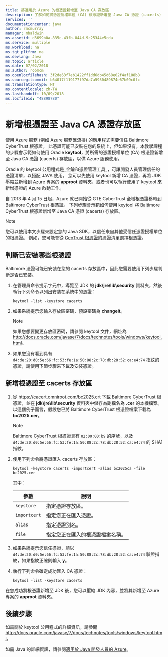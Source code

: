 ```yaml
---
title: 將適用於 Azure 的根憑證新增至 Java CA 存放區
description: 了解如何將憑證授權單位 (CA) 根憑證新增至 Java CA 憑證 (cacerts) 存放區，以供 Microsoft Azure 使用。
services: ''
documentationcenter: java
author: rmcmurray
manager: mbaldwin
ms.assetid: d3699b0a-835c-43fb-844d-9c25344e5cda
ms.service: multiple
ms.workload: na
ms.tgt_pltfrm: na
ms.devlang: Java
ms.topic: article
ms.date: 07/02/2018
ms.author: robmcm
ms.openlocfilehash: 3f2de63f7eb1422ff1dd6db45d68e02f4af188b8
ms.sourcegitcommit: b64017f119177f97da7a5930489874e67b09c0fc
ms.translationtype: HT
ms.contentlocale: zh-TW
ms.lasthandoff: 10/09/2018
ms.locfileid: "48898780"
---
```

# <a name="adding-a-root-certificate-to-the-java-ca-certificates-store"></a>新增根憑證至 Java CA 憑證存放區

使用 Azure 服務 (例如 Azure 服務匯流排) 的應用程式需要信任 Baltimore CyberTrust 根憑證。 此憑證可能已安裝在您的系統上，但如果沒有，本教學課程的步驟會示範如何使用 Oracle **keytool**，將所需的憑證授權單位 (CA) 根憑證新增至 Java CA 憑證 (cacerts) 存放區，以供 Azure 服務使用。

Oracle 的 keytool 公用程式是_金鑰和憑證管理工具_，可讓開發人員管理信任的憑證清單，以搭配 JAVA 使用。 您可以先使用 keytool 新增 CA 憑證，再將 JDK 壓縮並新增到 Azure 專案的 **approot** 資料夾，或者也可以執行使用了 keytool 來新增憑證的 Azure 啟動工作。

自 2013 年 4 月 15 日起，Azure 就已開始從 GTE CyberTrust 全域根憑證移轉到 Baltimore CyberTrust 根憑證。 下列步驟會示範如何使用 keytool 將 Baltimore CyberTrust 根憑證新增至 Java CA 憑證 (cacerts) 存放區。

> [!NOTE]
> 
> 您可以使用本文步驟來設定您的 Java SDK，以信任來自其他受信任憑證授權單位的根憑證。 例如，您可能會從 [GeoTrust 根憑證](http://www.geotrust.com/resources/root-certificates/)的憑證清單選擇根憑證。
> 

## <a name="determining-which-root-certificates-are-installed"></a>判斷已安裝哪些根憑證

Baltimore 憑證可能已安裝在您的 cacerts 存放區中，因此您需要使用下列步驟判斷是否已安裝。

1. 在管理員命令提示字元中，導覽至 JDK 的 **jdk\jre\lib\security** 資料夾，然後執行下列命令以列出安裝在系統中的憑證：

   ```shell
   keytool -list -keystore cacerts
   ```

1. 如果系統提示您輸入存放區密碼，預設密碼為 **changeit**。

   > [!NOTE]
   > 
   > 如果您想要變更存放區密碼，請參閱 keytool 文件，網址為 <http://docs.oracle.com/javase/7/docs/technotes/tools/windows/keytool.html>。
   > 

1. 如果您沒有看到具有 `d4:de:20:d0:5e:66:fc:53:fe:1a:50:88:2c:78:db:28:52:ca:e4:74` 指紋的憑證，請使用下節步驟來下載及安裝憑證。

## <a name="to-add-a-root-certificate-to-the-cacerts-store"></a>新增根憑證至 cacerts 存放區

1. 從 <https://cacert.omniroot.com/bc2025.crt> 下載 Baltimore CyberTrust 根憑證，並在 **jdk\jre\lib\security** 資料夾中儲存為副檔名為 **.cer** 的本機檔案。 以這個例子而言，假設您已將 Baltimore CyberTrust 根憑證檔案下載為 **bc2025.cer**。

   > [!NOTE]
   > 
   > Baltimore CyberTrust 根憑證具有 `02:00:00:b9` 的序號，以及 `d4:de:20:d0:5e:66:fc:53:fe:1a:50:88:2c:78:db:28:52:ca:e4:74` 的 SHA1 指紋。
   > 

2. 使用下列命令將憑證匯入 cacerts 存放區：

   ```shell
   keytool -keystore cacerts -importcert -alias bc2025ca -file bc2025.cer
   ```
   其中：

   |  參數   |                              說明                               |
   |--------------|------------------------------------------------------------------------|
   | `keystore`   | 指定憑證存放區。                                       |
   | `importcert` | 指定您正在匯入憑證。                        |
   | `alias`      | 指定憑證別名。                                |
   | `file`       | 指定您正在匯入的根憑證檔案名稱。 |


3. 如果系統提示您信任憑證，請以 `d4:de:20:d0:5e:66:fc:53:fe:1a:50:88:2c:78:db:28:52:ca:e4:74` 驗證指紋，如果指紋正確則輸入 **y**。

4. 執行下列命令確定成功匯入 CA 憑證：

   ```shell
   keytool -list -keystore cacerts
   ```

在您成功將根憑證新增至 JDK 後，您可以壓縮 JDK 內容，並將其新增至 Azure 專案的 **approot** 資料夾。

## <a name="next-steps"></a>後續步驟

如需關於 keytool 公用程式的詳細資訊，請參閱 <http://docs.oracle.com/javase/7/docs/technotes/tools/windows/keytool.html>。

如需 Java 的詳細資訊，請參閱[適用於 Java 開發人員的 Azure](/java/azure)。

<!-- For more information about the root certificates used by Azure, see [Azure Root Certificate Migration](http://blogs.msdn.com/b/windowsazure/archive/2013/03/15/windows-azure-root-certificate-migration.aspx). -->
